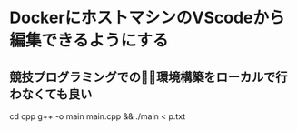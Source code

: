 # DockerにホストマシンのVScodeから編集できるようにする

## 競技プログラミングでの環境構築をローカルで行わなくても良い

cd cpp
g++ -o main main.cpp && ./main < p.txt